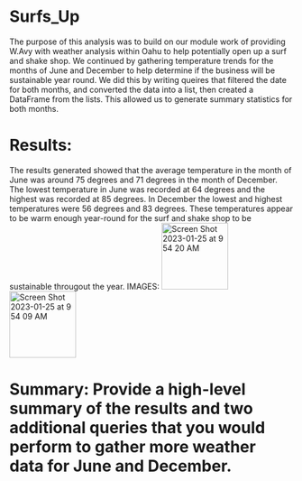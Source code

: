 # Surfs_Up
 The purpose of this analysis was to build on our module work of providing W.Avy with weather analysis within Oahu to help potentially open up a surf and shake shop. We continued by gathering temperature trends for the months of June and December to help determine if the business will be sustainable year round. We did this by writing queires that filtered the date for both months, and converted the data into a list, then created a DataFrame from the lists. This allowed us to generate summary statistics for both months. 

# Results: 

 The results generated showed that the average temperature in the month of June was around 75 degrees and 71 degrees in the month of December. The lowest temperature in June was recorded at 64 degrees and the highest was recorded at 85 degrees. In December the lowest and highest temperatures were 56 degrees and 83 degrees. These temperatures appear to be warm enough year-round for the surf and shake shop to be sustainable througout the year.
IMAGES:
<img width="118" alt="Screen Shot 2023-01-25 at 9 54 20 AM" src="https://user-images.githubusercontent.com/117120227/214643748-7fd5e452-2928-40e7-a1a6-890feef3d93a.png">
<img width="118" alt="Screen Shot 2023-01-25 at 9 54 09 AM" src="https://user-images.githubusercontent.com/117120227/214643699-3dd70ec6-107f-4e25-aafd-10850bc88c60.png">


# Summary: Provide a high-level summary of the results and two additional queries that you would perform to gather more weather data for June and December.
